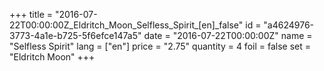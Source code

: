 +++
title = "2016-07-22T00:00:00Z_Eldritch_Moon_Selfless_Spirit_[en]_false"
id = "a4624976-3773-4a1e-b725-5f6efce147a5"
date = "2016-07-22T00:00:00Z"
name = "Selfless Spirit"
lang = ["en"]
price = "2.75"
quantity = 4
foil = false
set = "Eldritch Moon"
+++
